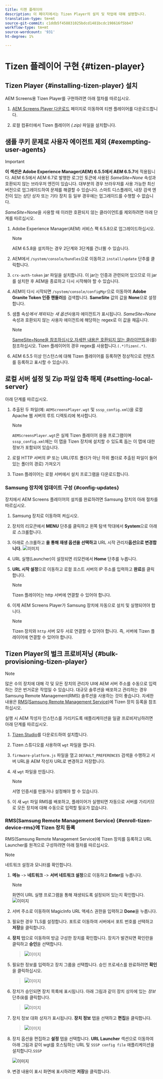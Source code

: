 ```yaml
---
title: 티젠 플레이어
description: 이 페이지에서는 Tizen Player의 설치 및 작업에 대해 설명합니다.
translation-type: tm+mt
source-git-commit: c1ddb5f458831025bdcd1481bcdc198616f5bb47
workflow-type: tm+mt
source-wordcount: '931'
ht-degree: 1%

---
```



# Tizen 플레이어 구현 {#tizen-player}

## Tizen Player {#installing-tizen-player} 설치

AEM Screens용 Tizen Player를 구현하려면 아래 절차를 따르십시오.

1. [AEM Screens Player 다운로드](https://download.macromedia.com/screens/) 페이지로 이동하여 티젠 플레이어를 다운로드합니다.

1. 로컬 컴퓨터에서 Tizen 플레이어 *(.zip)* 파일을 설치합니다.

## 샘플 쿠키 문제로 사용자 에이전트 제외 {#exempting-user-agents}

>[!IMPORTANT]
>**이 섹션은 Adobe Experience Manager(AEM) 6.5.5에서 AEM 6.5.7**에 적용됩니다.
>AEM 6.5에서 AEM 6.7로 발행한 로그인 토큰에 사용된 *SameSite=None* 속성과 호환되지 않는 브라우저 엔진이 있습니다. 대부분의 경우 브라우저를 사용 가능한 최신 버전으로 업그레이드하여 문제를 해결할 수 있습니다. 스마트 디스플레이, 내장 검색 엔진이 있는 상단 상자 또는 기타 장치 등 일부 경우에는 업그레이드를 수행할 수 없습니다.

*SameSite=None*&#x200B;을 사용할 때 이러한 호환되지 않는 클라이언트를 제외하려면 아래 단계를 따르십시오.

1. Adobe Experience Manager(AEM) 서비스 팩 6.5.8으로 업그레이드하십시오.

   >[!NOTE]
   >AEM 6.5.8을 설치하는 경우 2단계와 3단계를 건너뛸 수 있습니다.

1. AEM에서 `/system/console/bundles`으로 이동하고 `install/update` 단추를 클릭합니다.

1. `crx-auth-token` jar 파일을 설치합니다. 이 jar는 인증과 관련되어 있으므로 이 jar를 설치한 후 AEM을 종료하고 다시 시작해야 할 수 있습니다.

1. AEM이 다시 시작되면 `/system/console/configMgr`으로 이동하여 **Adobe Granite Token 인증 핸들러**&#x200B;를 검색합니다. **SameSite** 값의 값을 **None**&#x200B;으로 설정합니다.

1. 샘플 속성&#x200B;*에서 제외되는 새 옵션*&#x200B;사용자 에이전트가 표시됩니다. *SameSite=None* 속성과 호환되지 않는 사용자 에이전트에 해당하는 regex로 이 값을 채웁니다.
   >[!NOTE]
   >[SameSite=None을 참조하십시오.자세한 내용은 호환되지 않는 클라이언트](https://www.chromium.org/updates/same-site/incompatible-clients)을(를) 참조하십시오. Tizen 플레이어의 경우 regex를 사용합니다.`(.*)Tizen(.*)`.

1. AEM 6.5.5 이상 인스턴스에 대해 Tizen 플레이어를 등록하면 정상적으로 컨텐츠를 등록하고 표시할 수 있습니다.


## 로컬 서버 설정 및 Zip 파일 압축 해제 {#setting-local-server}

아래 단계를 따르십시오.

1. 추출된 두 파일(예: `AEMScreensPlayer.wgt` 및 `sssp_config.xml`)을 로컬 Apache 웹 서버의 루트 디렉토리에 복사합니다.

   >[!NOTE]
   >`AEMScreensPlayer.wgt`은 실제 Tizen 플레이어 응용 프로그램이며 `sssp_config.xml`에는 이 맵을 Tizen 장치에 설치할 수 있도록 돕는 이 맵에 대한 정보가 포함되어 있습니다.

1. 로컬 HTTP 서버의 IP 또는 URL(루트 폴더가 아닌 하위 폴더로 추출된 파일이 들어 있는 폴더의 경로) 가져오기

1. Tizen 플레이어는 로컬 서버에서 설치 프로그램을 다운로드합니다.

### Samsung 장치에 업데이트 구성 {#config-updates}

장치에서 AEM Screens 플레이어의 설치를 완료하려면 Samsung 장치의 아래 절차를 따르십시오.

1. Samsung 장치로 이동하여 켜십시오.

1. 장치의 리모콘에서 **MENU** 단추를 클릭하고 왼쪽 탐색 막대에서 **System**&#x200B;으로 아래로 스크롤합니다.

1. 아래로 스크롤하고 **을 통해 재생 옵션을 선택하고** URL 시작 관리자&#x200B;**옵션으로 변경합니다.**
   ![이미지](/help/user-guide/assets/tizen/rms-2.png)

1. URL 실행(Launcher)이 설정되면 리모컨에서 **Home** 단추를 누릅니다.

1. **URL 시작 설정**&#x200B;으로 이동하고 로컬 호스트 서버의 IP 주소를 입력하고 **완료**&#x200B;를 클릭합니다.
   >[!NOTE]
   >Tizen 플레이어는 http 서버에 연결할 수 있어야 합니다.

1. 이제 AEM Screens Player가 Samsung 장치에 자동으로 설치 및 실행되어야 합니다.

   >[!NOTE]
   >Tizen 장치와 `http` 서버 모두 서로 연결할 수 있어야 합니다. 즉, 서버에 Tizen 플레이어에 연결할 수 있어야 합니다.

## Tizen Player의 벌크 프로비저닝 {#bulk-provisioning-tizen-player}

>[!NOTE]
>많은 수의 장치에 대해 각 및 모든 장치의 관리자 UI에 AEM 서버 주소를 수동으로 입력하는 것은 번거로운 작업일 수 있습니다. 대규모 솔루션을 배포하고 관리하는 경우 Samsung Remote Management(RMS) 솔루션을 사용하는 것이 좋습니다. 자세한 내용은 [RMS(Samsung Remote Management Service)](#enroll-tizen-device-rm)에 Tizen 장치 등록을 참조하십시오.

실행 시 AEM 작성자 인스턴스를 가리키도록 애플리케이션을 일괄 프로비저닝하려면 아래 단계를 따르십시오.

1. [Tizen Studio](https://developer.tizen.org/development/tizen-studio/download)를 다운로드하여 설치합니다.
1. Tizen 스튜디오를 사용하여 `wgt` 파일을 엽니다.
1. `firmware-platform.js` 파일을 열고 `DEFAULT_PREFERENCES` 검색을 수행하고 서버 URL을 AEM 작성자 URL로 변경하고 저장합니다.
1. 새 `wgt` 파일을 만듭니다.

   >[!NOTE]
   >서명 인증서를 만들거나 설정해야 할 수 있습니다.

1. 이 새 `wgt` 파일 RMS를 배포하고, 플레이어가 실행되면 자동으로 서버를 가리키므로 모든 장치에 대해 수동으로 입력할 필요가 없습니다.

### RMS(Samsung Remote Management Service) {#enroll-tizen-device-rms}에 Tizen 장치 등록

RMS(Samsung Remote Management Service)에 Tizen 장치를 등록하고 URL Launcher를 원격으로 구성하려면 아래 절차를 따르십시오.

>[!NOTE]
>네트워크 설정과 모니터를 확인합니다.

1. **메뉴** -> **네트워크** -> **서버 네트워크 설정**&#x200B;으로 이동하고 **Enter**&#x200B;를 누릅니다.

   >[!NOTE]
   >화면이 URL 실행 프로그램을 통해 재생되도록 설정되어 있는지 확인합니다.
   >![이미지](/help/user-guide/assets/tizen/rms-2.png)

1. 서버 주소로 이동하여 MagicInfo URL 액세스 권한을 입력하고 **Done**&#x200B;을 누릅니다.

1. 필요한 경우 TLS를 설정합니다. 포트로 이동하여 서버에서 포트 번호를 선택하고 **저장**&#x200B;을 클릭합니다.

1. **장치** 탭으로 이동하여 방금 구성한 장치를 확인합니다. 장치가 발견되면 확인란을 클릭하고 **승인**&#x200B;을 선택합니다.

   >![이미지](/help/user-guide/assets/tizen/rms-3.png)

1. 필요한 정보를 입력하고 장치 그룹을 선택합니다. 승인 프로세스를 완료하려면 **확인**&#x200B;을 클릭하십시오.

   >![이미지](/help/user-guide/assets/tizen/rms-7.png)

1. 장치가 승인되면 장치 목록에 표시됩니다. 아래 그림과 같이 장치 상자에 있는 *정보* 단추(**i**)를 클릭합니다.

   >![이미지](/help/user-guide/assets/tizen/rms-6.png)

1. 장치 정보 대화 상자가 표시됩니다. **장치 정보** 탭을 선택하고 **편집**&#x200B;을 클릭합니다.

   >![이미지](/help/user-guide/assets/tizen/rms-5.png)

1. 장치 옵션을 편집하고 **설정** 탭을 선택합니다. **URL Launcher** 섹션으로 이동하여 아래 그림과 같이 wgt를 호스팅하는 URL 및 `SSSP config file` 애플리케이션을 설치합니다.`SSSP`

   ![이미지](/help/user-guide/assets/tizen/rms-9.png)

1. 변경 내용이 표시 화면에 표시하려면 **저장**&#x200B;을 클릭합니다.




